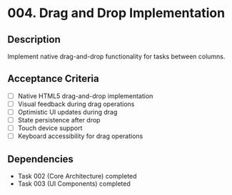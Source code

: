 # 004. Drag and Drop Implementation

## Description
Implement native drag-and-drop functionality for tasks between columns.

## Acceptance Criteria
- [ ] Native HTML5 drag-and-drop implementation
- [ ] Visual feedback during drag operations
- [ ] Optimistic UI updates during drag
- [ ] State persistence after drop
- [ ] Touch device support
- [ ] Keyboard accessibility for drag operations

## Dependencies
- Task 002 (Core Architecture) completed
- Task 003 (UI Components) completed
